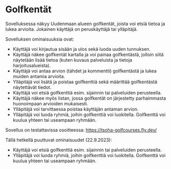 # Golfkentät

Sovelluksessa näkyy Uudenmaan alueen golfkentät, joista voi etsiä tietoa ja lukea arvioita.
Jokainen käyttäjä on peruskäyttäjä tai ylläpitäjä.

Sovelluksen ominaisuuksia ovat:

* Käyttäjä voi kirjautua sisään ja ulos sekä luoda uuden tunnuksen.
* Käyttäjä näkee golfkentät kartalla ja voi painaa golfkentästä, jolloin siitä näytetään lisää tietoa (kuten kuvaus palveluista ja tietoja harjoitusalueista).
* Käyttäjä voi antaa arvion (tähdet ja kommentti) golfkentästä ja lukea muiden antamia arvioita.
* Ylläpitäjä voi lisätä ja poistaa golfkenttiä sekä määrittää golfkentästä näytettävät tiedot.
* Käyttäjä voi etsiä golfkenttiä esim. sijainnin tai palveluiden perusteella.
* Käyttäjä näkee myös listan, jossa golfkentät on järjestetty parhaimmasta huonoimpaan arvioiden mukaisesti.
* Ylläpitäjä voi tarvittaessa poistaa käyttäjän antaman arvion.
* Ylläpitäjä voi luoda ryhmiä, joihin golfkenttiä voi luokitella. Golfkenttä voi kuulua yhteen tai useampaan ryhmään.


Sovellus on testattavissa osoitteessa: https://tsoha-golfcourses.fly.dev/

Tällä hetkellä puuttuvat ominaisuudet (22.9.2023):
* Käyttäjä voi etsiä golfkenttiä esim. sijainnin tai palveluiden perusteella.
* Ylläpitäjä voi luoda ryhmiä, joihin golfkenttiä voi luokitella. Golfkenttä voi kuulua yhteen tai useampaan ryhmään.
